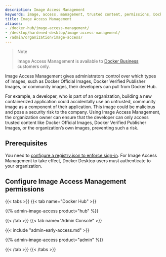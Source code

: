 ```yaml
---
description: Image Access Management
keywords: image, access, management, trusted content, permissions, Docker Business feature
title: Image Access Management
aliases:
- /docker-hub/image-access-management/
- /desktop/hardened-desktop/image-access-management/
- /admin/organization/image-access/
---
```


> Note
>
> Image Access Management is available to [Docker Business](../../subscription/details.md) customers only.

Image Access Management gives administrators control over which types of images, such as Docker Official Images, Docker Verified Publisher Images, or community images, their developers can pull from Docker Hub.

For example, a developer, who is part of an organization, building a new containerized application could accidentally use an untrusted, community image as a component of their application. This image could be malicious and pose a security risk to the company. Using Image Access Management, the organization owner can ensure that the developer can only access trusted content like Docker Official Images, Docker Verified Publisher Images, or the organization’s own images, preventing such a risk.

## Prerequisites

You need to [configure a registry.json to enforce sign-in](configure-sign-in.md). For Image Access Management to take effect, Docker Desktop users must authenticate to your organization.

## Configure Image Access Management permissions

{{< tabs >}}
{{< tab name="Docker Hub" >}}

{{% admin-image-access product="hub" %}}

{{< /tab >}}
{{< tab name="Admin Console" >}}

{{< include "admin-early-access.md" >}}

{{% admin-image-access product="admin" %}}

{{< /tab >}}
{{< /tabs >}}
